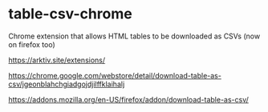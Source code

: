 # table-csv-chrome
Chrome extension that allows HTML tables to be downloaded as CSVs (now on firefox too)

https://arktiv.site/extensions/

https://chrome.google.com/webstore/detail/download-table-as-csv/jgeonblahchgiadgojdjilffklaihalj

https://addons.mozilla.org/en-US/firefox/addon/download-table-as-csv/
